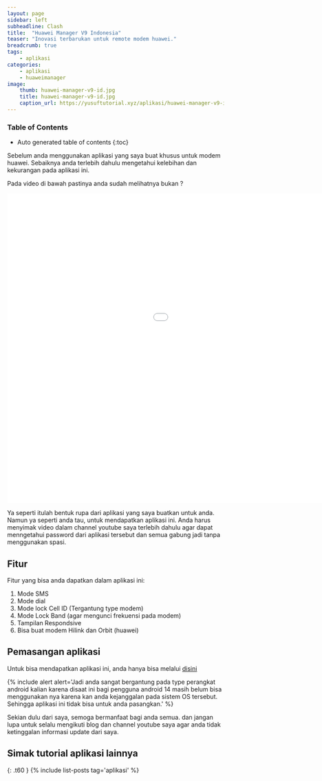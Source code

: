 ```yaml
---
layout: page
sidebar: left
subheadline: Clash
title:  "Huawei Manager V9 Indonesia"
teaser: "Inovasi terbarukan untuk remote modem huawei."
breadcrumb: true
tags:
    - aplikasi
categories:
    - aplikasi
    - huaweimanager
image:
    thumb: huawei-manager-v9-id.jpg
    title: huawei-manager-v9-id.jpg
    caption_url: https://yusuftutorial.xyz/aplikasi/huawei-manager-v9-indonesia/
---
```

### Table of Contents
*  Auto generated table of contents
{:toc}

Sebelum anda menggunakan aplikasi yang saya buat khusus untuk modem huawei. Sebaiknya anda terlebih dahulu mengetahui kelebihan dan kekurangan pada aplikasi ini.

Pada video di bawah pastinya anda sudah melihatnya bukan ?

<div class="flex-video">
        <iframe width="1280" height="720" src="//www.youtube.com/embed/g47CzhqcZoM" frameborder="0" allowfullscreen></iframe>
</div>

Ya seperti itulah bentuk rupa dari aplikasi yang saya buatkan untuk anda. Namun ya seperti anda tau, untuk mendapatkan aplikasi ini. Anda harus menyimak video dalam channel youtube saya terlebih dahulu agar dapat menngetahui password dari aplikasi tersebut dan semua gabung jadi tanpa menggunakan spasi.

## Fitur

Fitur yang bisa anda dapatkan dalam aplikasi ini:

1. Mode SMS
1. Mode dial
1. Mode lock Cell ID (Tergantung type modem)
1. Mode Lock Band (agar mengunci frekuensi pada modem)
1. Tampilan Respondsive
1. Bisa buat modem Hilink dan Orbit (huawei)

## Pemasangan aplikasi

Untuk bisa mendapatkan aplikasi ini, anda hanya bisa melalui [disini][1]

{% include alert alert='Jadi anda sangat bergantung pada type perangkat android kalian karena disaat ini bagi pengguna android 14 masih belum bisa menggunakan nya karena kan anda kejanggalan pada sistem OS tersebut. Sehingga aplikasi ini tidak bisa untuk anda pasangkan.' %}

Sekian dulu dari saya, semoga bermanfaat bagi anda semua. dan jangan lupa untuk selalu mengikuti blog dan channel youtube saya agar anda tidak ketinggalan informasi update dari saya.

## Simak tutorial aplikasi lainnya
{: .t60 }
{% include list-posts tag='aplikasi' %}

[1]: https://github.com/yusuftutorial/file/raw/main/HM-V9-Id.zip